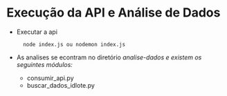 
# Execução da API e Análise de Dados



- Executar a api
    
        node index.js ou nodemon index.js


- As analises  se econtram no diretório *analise-dados e existem os seguintes módulos:*

    - consumir_api.py
    - buscar_dados_idlote.py

